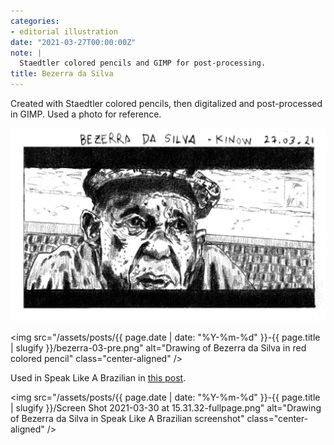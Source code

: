 ```yaml
---
categories:
- editorial illustration
date: "2021-03-27T00:00:00Z"
note: |
  Staedtler colored pencils and GIMP for post-processing.
title: Bezerra da Silva
---
```


Created with Staedtler colored pencils, then digitalized and post-processed
in GIMP. Used a photo for reference.

<img src="/assets/pages/art/images/bezerra-03.png" alt="Drawing of Bezerra da Silva" class="center-aligned" />

<img src="/assets/posts/{{ page.date | date: "%Y-%m-%d" }}-{{ page.title | slugify }}/bezerra-03-pre.png" alt="Drawing of Bezerra da Silva in red colored pencil" class="center-aligned" />

Used in Speak Like A Brazilian in [this post](https://speaklikeabrazilian.com/blog/2019/09/21/brazilian-portuguese-expressions-in-songs-bezerra-da-silva-malandro-%C3%A9-malandro-e-man%C3%A9-%C3%A9-man%C3%A9.html).

<img src="/assets/posts/{{ page.date | date: "%Y-%m-%d" }}-{{ page.title | slugify }}/Screen Shot 2021-03-30 at 15.31.32-fullpage.png" alt="Drawing of Bezerra da Silva in Speak Like A Brazilian screenshot" class="center-aligned" />
